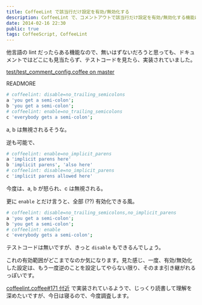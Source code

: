 ```yaml
---
title: CoffeeLint で該当行だけ設定を有効/無効化する
description: CoffeeLint で、コメントアウトで該当行だけ設定を有効/無効化する機能について
date: 2014-02-16 22:30
public: true
tags: CoffeeScript, CoffeeLint
---
```


他言語の lint だったらある機能なので、無いはずないだろうと思っても、ドキュメントではどこにも見当たらず、テストコードを見たら、実装されていました。

[test/test_comment_config.coffee on master](https://github.com/clutchski/coffeelint/blob/master/test/test_comment_config.coffee)

READMORE

```coffeescript
# coffeelint: disable=no_trailing_semicolons
a 'you get a semi-colon';
b 'you get a semi-colon';
# coffeelint: enable=no_trailing_semicolons
c 'everybody gets a semi-colon';
```

a, b は無視されるそうな。

逆も可能で、

```coffeescript
# coffeelint: enable=no_implicit_parens
a 'implicit parens here'
b 'implicit parens', 'also here'
# coffeelint: disable=no_implicit_parens
c 'implicit parens allowed here'
```

今度は、a, b が怒られ、c は無視される。


更に `enable` とだけ言うと、全部 (??) 有効化できる風。

```coffeescript
# coffeelint: disable=no_trailing_semicolons,no_implicit_parens
a 'you get a semi-colon';
b 'you get a semi-colon';
# coffeelint: enable
c 'everybody gets a semi-colon';
```

テストコードは無いですが、きっと `disable` もできるんでしょう。

これの有効範囲がどこまでなのか気になります。見た感じ、一度、有効/無効化した設定は、もう一度逆のことを設定してやらない限り、そのまま引き継がれるっぽいです。

[coffeelint.coffee#171 付近](https://github.com/clutchski/coffeelint/blob/master/src/coffeelint.coffee#L171) で実装されているようで、じっくり読書して理解を深めたいですが、今日は寝るので、今度調査します。
